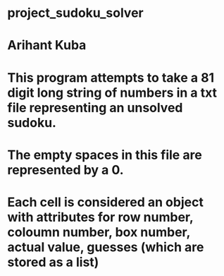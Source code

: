 # project_sudoku_solver
# Arihant Kuba
# This program attempts to take a 81 digit long string of numbers in a txt file representing an unsolved sudoku.
# The empty spaces in this file are represented by a 0.
# 
# Each cell is considered an object with attributes for row number, coloumn number, box number, actual value, guesses (which are stored as a list)
